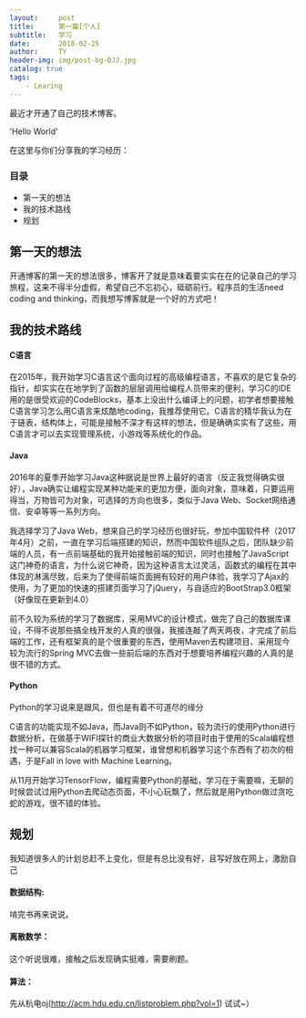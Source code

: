 ```yaml
---
layout:     post
title:      第一篇[个人]
subtitle:   学习
date:       2018-02-25
author:     TY
header-img: img/post-bg-BJJ.jpg
catalog: true
tags:
    - Learing
---
```


最近才开通了自己的技术博客。

'Hello World'

在这里与你们分享我的学习经历：

### 目录

- 第一天的想法
- 我的技术路线
- 规划

## 第一天的想法

开通博客的第一天的想法很多，博客开了就是意味着要实实在在的记录自己的学习旅程，这来不得半分虚假，希望自己不忘初心，砥砺前行。程序员的生活need coding
and thinking，而我想写博客就是一个好的方式吧！

## 我的技术路线

#### C语言

在2015年，我开始学习C语言这个面向过程的高级编程语言，不喜欢的是它复杂的指针，却实实在在地学到了函数的层层调用给编程人员带来的便利，学习C的IDE用的是很受欢迎的CodeBlocks，基本上没出什么编译上的问题，初学者想要接触C语言学习怎么用C语言来炫酷地coding，我推荐使用它。C语言的精华我认为在于链表，结构体上，可能是接触不深才有这样的想法，但是确确实实有了这些，用C语言才可以去实现管理系统，小游戏等系统化的作品。

#### Java

2016年的夏季开始学习Java这种据说是世界上最好的语言（反正我觉得确实很好），Java确实让编程实现某种功能来的更加方便，面向对象，意味着，只要运用得当，万物皆可为对象，可选择的方向也很多，类似于Java Web、Socket网络通信、安卓等等一系列方向。

我选择学习了Java Web，想来自己的学习经历也很好玩，参加中国软件杯（2017年4月）之前，一直在学习后端搭建的知识，然而中国软件组队之后，团队缺少前端的人员，有一点前端基础的我开始接触前端的知识，同时也接触了JavaScript这门神奇的语言，为什么说它神奇，因为这种语言太过灵活，函数式的编程在其中体现的淋漓尽致，后来为了使得前端页面拥有较好的用户体验，我学习了Ajax的使用，为了更加的快速的搭建页面学习了jQuery，与自适应的BootStrap3.0框架（好像现在更新到4.0）

前不久较为系统的学习了数据库，采用MVC的设计模式，做完了自己的数据库课设，不得不说那些搞全栈开发的人真的很强，我接连敲了两天两夜，才完成了前后端的工作，还有框架真的是个很重要的东西，使用Maven去构建项目、采用现今较为流行的Spring MVC去做一些前后端的东西对于想要培养编程兴趣的人真的是很不错的方式。

#### Python

Python的学习说来是跟风，但也是有着不可道尽的缘分

C语言的功能实现不如Java，而Java则不如Python，较为流行的使用Python进行数据分析，在做基于WIFI探针的商业大数据分析的项目时由于使用的Scala编程想找一种可以兼容Scala的机器学习框架，谁曾想和机器学习这个东西有了初次的相遇，于是Fall in love with Machine Learning。

从11月开始学习TensorFlow，编程需要Python的基础，学习在于需要嘛，无聊的时候尝试过用Python去爬动态页面，不小心玩飘了，然后就是用Python做过贪吃蛇的游戏，很不错的体验。


## 规划

我知道很多人的计划总赶不上变化，但是有总比没有好，且写好放在网上，激励自己

#### 数据结构:

啃完书再来说说。

#### 离散数学：

这个听说很难，接触之后发现确实挺难，需要刷题。

#### 算法：

先从杭电oj(http://acm.hdu.edu.cn/listproblem.php?vol=1) 试试~）
